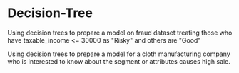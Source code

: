 # Decision-Tree
Using decision trees to prepare a model on fraud dataset treating those who have taxable_income <= 30000 as "Risky" and others are "Good"

Using decision trees to prepare a model for a cloth manufacturing company who is interested to know about the segment or attributes causes high sale. 
